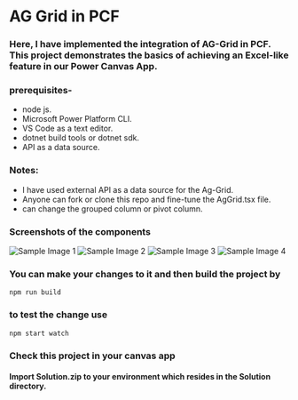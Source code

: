 # AG Grid in PCF

### Here, I have implemented the integration of AG-Grid in PCF. This project demonstrates the basics of achieving an Excel-like feature in our Power Canvas App.

### prerequisites-
* node js.
* Microsoft Power Platform CLI.
* VS Code as a text editor.
* dotnet build tools or dotnet sdk.
* API as a data source.

### Notes:
* I have used external API as a data source for the Ag-Grid.
* Anyone can fork or clone this repo and fine-tune the AgGrid.tsx file.
* can change the grouped column or pivot column.

### Screenshots of the components

![Sample Image  1](https://i.imgur.com/hOPGxO0.png)
![Sample Image 2](https://i.imgur.com/fRUHuVH.png)
![Sample Image 3](https://i.imgur.com/yIsC3ML.png)
![Sample Image 4](https://i.imgur.com/eYAXcXN.png)

### You can make your changes to it and then build the project by
``` npm run build ```
### to test the change use 
``` npm start watch ```
### 
### Check this project in your canvas app
#### Import Solution.zip to your environment which resides in the Solution directory.
